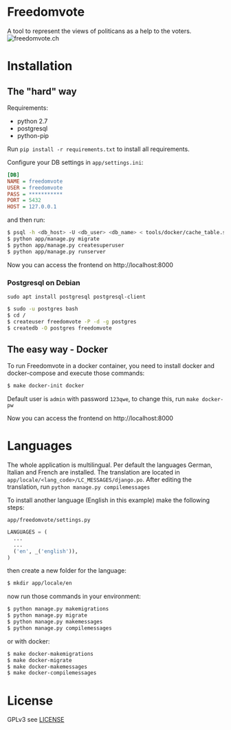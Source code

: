 # Freedomvote
A tool to represent the views of politicans as a help to the voters.
![freedomvote.ch](https://raw.githubusercontent.com/adfinis-sygroup/freedomvote/master/tools/screenshot.png)
# Installation
## The "hard" way
Requirements:

* python 2.7
* postgresql
* python-pip

Run `pip install -r requirements.txt` to install all requirements.

Configure your DB settings in `app/settings.ini`:

```ini
[DB]
NAME = freedomvote
USER = freedomvote
PASS = ***********
PORT = 5432
HOST = 127.0.0.1
```

and then run:

```bash
$ psql -h <db_host> -U <db_user> <db_name> < tools/docker/cache_table.sql
$ python app/manage.py migrate
$ python app/manage.py createsuperuser
$ python app/manage.py runserver
```

Now you can access the frontend on http://localhost:8000

### Postgresql on Debian

`sudo apt install postgresql postgresql-client`

```bash
$ sudo -u postgres bash
$ cd /
$ createuser freedomvote -P -d -g postgres
$ createdb -O postgres freedomvote
```

## The easy way - Docker
To run Freedomvote in a docker container, you need to install docker and docker-compose and execute those commands:

```bash
$ make docker-init docker
```
Default user is `admin` with password `123qwe`, to change this, run `make docker-pw`

Now you can access the frontend on http://localhost:8000

# Languages
The whole application is multilingual. Per default the languages German, Italian and French are installed.
The translation are located in `app/locale/<lang_code>/LC_MESSAGES/django.po`. After editing the translation, run `python manage.py compilemessages`

To install another language (English in this example) make the following steps:

`app/freedomvote/settings.py`
```python
LANGUAGES = (
  ...
  ...
  ('en', _('english')),
)
```
then create a new folder for the language:
```bash
$ mkdir app/locale/en
```
now run those commands in your environment:
```bash
$ python manage.py makemigrations
$ python manage.py migrate
$ python manage.py makemessages
$ python manage.py compilemessages
```
or with docker:
```bash
$ make docker-makemigrations
$ make docker-migrate
$ make docker-makemessages
$ make docker-compilemessages
```

# License
GPLv3 see [LICENSE](https://github.com/adfinis-sygroup/freedomvote/blob/master/LICENSE)
